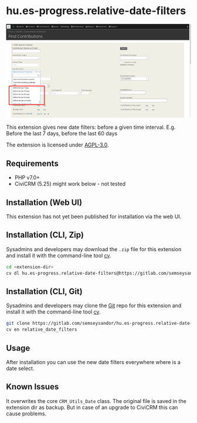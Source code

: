 # hu.es-progress.relative-date-filters

![Screenshot](images/screenshot.png)

This extension gives new date filters: before a given time interval.
E.g. Before the last 7 days, before the last 60 days

The extension is licensed under [AGPL-3.0](LICENSE.txt).

## Requirements

* PHP v7.0+
* CiviCRM (5.25) might work below - not tested

## Installation (Web UI)

This extension has not yet been published for installation via the web UI.

## Installation (CLI, Zip)

Sysadmins and developers may download the `.zip` file for this extension and
install it with the command-line tool [cv](https://github.com/civicrm/cv).

```bash
cd <extension-dir>
cv dl hu.es-progress.relative-date-filters@https://gitlab.com/semseysandor/hu.es-progress.relative-date-filters/-/archive/master/hu.es-progress.relative-date-filters-master.zip
```

## Installation (CLI, Git)

Sysadmins and developers may clone the [Git](https://en.wikipedia.org/wiki/Git) repo for this extension and
install it with the command-line tool [cv](https://github.com/civicrm/cv).

```bash
git clone https://gitlab.com/semseysandor/hu.es-progress.relative-date-filters.git
cv en relative_date_filters
```

## Usage

After installation you can use the new date filters everywhere where is a date select.

## Known Issues

It overwrites the core `CRM_Utils_Date` class. The original file is saved in the extension dir as backup. But in case of an upgrade to CiviCRM this can cause problems.
